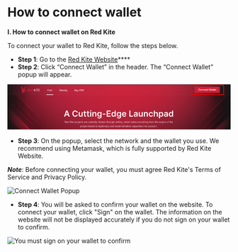 # How to connect wallet

**I. How to connect wallet on Red Kite**

To connect your wallet to Red Kite, follow the steps below.

* **Step 1**: Go to the [Red Kite Website](http://redkite.polkafoundry.com/#/dashboard)****
* **Step 2**: Click “Connect Wallet” in the header. The “Connect Wallet” popup will appear.

![](../.gitbook/assets/1.png)

* **Step 3**: On the popup, select the network and the wallet you use. We recommend using Metamask, which is fully supported by Red Kite Website.

_**Note**_: Before connecting your wallet, you must agree Red Kite's Terms of Service and Privacy Policy.

![Connect Wallet Popup](../.gitbook/assets/Screenshot\_39.png)

* **Step 4**: You will be asked to confirm your wallet on the website. To connect your wallet, click "Sign" on the wallet. The information on the website will not be displayed accurately if you do not sign on your wallet to confirm.

![You must sign on your wallet to confirm](../.gitbook/assets/Screenshot\_40.png)
